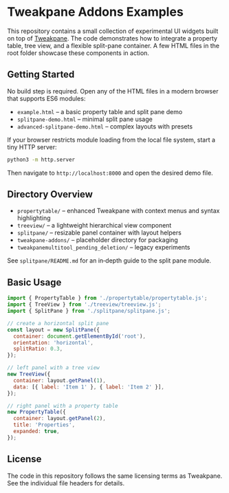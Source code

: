 # Tweakpane Addons Examples

This repository contains a small collection of experimental UI widgets built on top of [Tweakpane](https://cocopon.github.io/tweakpane/). The code demonstrates how to integrate a property table, tree view, and a flexible split-pane container. A few HTML files in the root folder showcase these components in action.

## Getting Started

No build step is required. Open any of the HTML files in a modern browser that supports ES6 modules:

- `example.html` – a basic property table and split pane demo
- `splitpane-demo.html` – minimal split pane usage
- `advanced-splitpane-demo.html` – complex layouts with presets

If your browser restricts module loading from the local file system, start a tiny HTTP server:

```bash
python3 -m http.server
```

Then navigate to `http://localhost:8000` and open the desired demo file.

## Directory Overview

- `propertytable/` – enhanced Tweakpane with context menus and syntax highlighting
- `treeview/` – a lightweight hierarchical view component
- `splitpane/` – resizable panel container with layout helpers
- `tweakpane-addons/` – placeholder directory for packaging
- `tweakpanemultitool_pending_deletion/` – legacy experiments

See `splitpane/README.md` for an in‑depth guide to the split pane module.

## Basic Usage

```javascript
import { PropertyTable } from './propertytable/propertytable.js';
import { TreeView } from './treeview/treeview.js';
import { SplitPane } from './splitpane/splitpane.js';

// create a horizontal split pane
const layout = new SplitPane({
  container: document.getElementById('root'),
  orientation: 'horizontal',
  splitRatio: 0.3,
});

// left panel with a tree view
new TreeView({
  container: layout.getPanel(1),
  data: [{ label: 'Item 1' }, { label: 'Item 2' }],
});

// right panel with a property table
new PropertyTable({
  container: layout.getPanel(2),
  title: 'Properties',
  expanded: true,
});
```

## License

The code in this repository follows the same licensing terms as Tweakpane. See the individual file headers for details.

